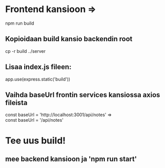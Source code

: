 # Frontend kansioon =>
npm run build

## Kopioidaan build kansio backendin root
cp -r build ../server

## Lisaa index.js fileen:
app.use(express.static('build'))

## Vaihda baseUrl frontin services kansiossa axios fileista
const baseUrl = 'http://localhost:3001/api/notes' => <br />
const baseUrl = '/api/notes'

# Tee uus build!

## mee backend kansioon ja 'npm run start'
